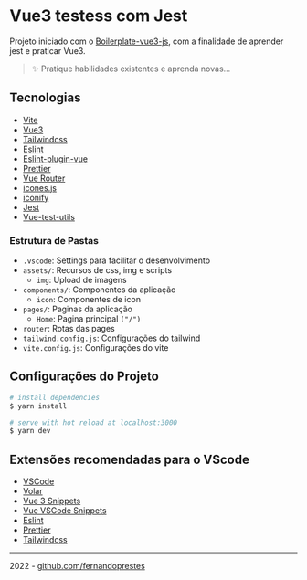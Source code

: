 # Vue3 testess com Jest

Projeto iniciado com o [Boilerplate-vue3-js](https://github.com/fernandoprestes/boilerplate-vue3-js), com a finalidade de aprender jest e praticar Vue3.

> ✨ Pratique habilidades existentes e aprenda novas...

## Tecnologias

- [Vite](https://vitejs.dev/)
- [Vue3](https://vuejs.org/)
- [Tailwindcss](https://tailwindcss.com/)
- [Eslint](https://eslint.org/)
- [Eslint-plugin-vue](https://eslint.vuejs.org/)
- [Prettier](https://prettier.io/)
- [Vue Router](https://router.vuejs.org/)
- [icones.js](https://icones.js.org/)
- [iconify](https://icon-sets.iconify.design/ic/)
- [Jest](https://jestjs.io/pt-BR/)
- [Vue-test-utils](https://test-utils.vuejs.org/)

### Estrutura de Pastas

- `.vscode`: Settings para facilitar o desenvolvimento
- `assets/`: Recursos de css, img e scripts
  - `img`: Upload de imagens
- `components/`: Componentes da aplicação
  - `icon`: Componentes de icon
- `pages/`: Paginas da aplicação
  - `Home`: Pagina principal `("/")`
- `router`: Rotas das pages
- `tailwind.config.js`: Configurações do tailwind
- `vite.config.js`: Configurações do vite

## Configurações do Projeto

```bash
# install dependencies
$ yarn install

# serve with hot reload at localhost:3000
$ yarn dev

```

## Extensões recomendadas para o VScode

- [VSCode](https://code.visualstudio.com/)
- [Volar](https://marketplace.visualstudio.com/items?itemName=Vue.volar)
- [Vue 3 Snippets](https://marketplace.visualstudio.com/items?itemName=hollowtree.vue-snippets)
- [Vue VSCode Snippets](https://marketplace.visualstudio.com/items?itemName=sdras.vue-vscode-snippets)
- [Eslint](https://marketplace.visualstudio.com/items?itemName=dbaeumer.vscode-eslint)
- [Prettier](https://marketplace.visualstudio.com/items?itemName=esbenp.prettier-vscode)
- [Tailwindcss](https://marketplace.visualstudio.com/items?itemName=bradlc.vscode-tailwindcss)

---

2022 - [github.com/fernandoprestes](https://github.com/fernandoprestes)
